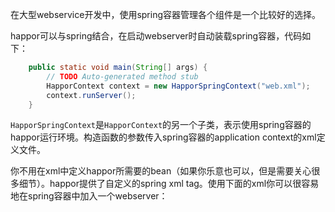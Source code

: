 在大型webservice开发中，使用spring容器管理各个组件是一个比较好的选择。

happor可以与spring结合，在启动webserver时自动装载spring容器，代码如下：
```Java
	public static void main(String[] args) {
		// TODO Auto-generated method stub
		HapporContext context = new HapporSpringContext("web.xml");
		context.runServer();
	}
```
`HapporSpringContext`是`HapporContext`的另一个子类，表示使用spring容器的happor运行环境。构造函数的参数传入spring容器的application context的xml定义文件。

你不用在xml中定义happor所需要的bean（如果你乐意也可以，但是需要关心很多细节）。happor提供了自定义的spring xml tag。使用下面的xml你可以很容易地在spring容器中加入一个webserver：
```XML

```